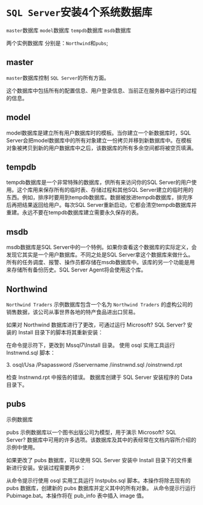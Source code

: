 `SQL Server`安装4个系统数据库
====================

`master`数据库
`model`数据库
`tempdb`数据库
`msdb`数据库

两个实例数据库 分别是：`Northwind`和`pubs`;

master
---------

`master`数据库控制  `SQL Server`的所有方面。

这个数据库中包括所有的配置信息、用户登录信息、当前正在服务器中运行的过程的信息。

model
----------

model数据库是建立所有用户数据库时的模板。当你建立一个新数据库时，SQL Server会把model数据库中的所有对象建立一份拷贝并移到新数据库中。在模板对象被拷贝到新的用户数据库中之后，该数据库的所有多余空间都将被空页填满。

tempdb
---------

tempdb数据库是一个非常特殊的数据库，供所有来访问你的SQL Server的用户使用。这个库用来保存所有的临时表、存储过程和其他SQL Server建立的临时用的东西。例如，排序时要用到tempdb数据库。数据被放进tempdb数据库，排完序后再把结果返回给用户。每次SQL Server重新启动，它都会清空tempdb数据库并重建。永远不要在tempdb数据库建立需要永久保存的表。

msdb
---------

msdb数据库是SQL Server中的一个特例。如果你查看这个数据库的实际定义，会发现它其实是一个用户数据库。不同之处是SQL Server拿这个数据库来做什么。所有的任务调度、报警、操作员都存储在msdb数据库中。该库的另一个功能是用来存储所有备份历史。SQL Server Agent将会使用这个库。

Northwind
----------

`Northwind Traders` 示例数据库包含一个名为 `Northwind Traders` 的虚构公司的销售数据，该公司从事世界各地的特产食品进出口贸易。

如果对 Northwind 数据库进行了更改，可通过运行 Microsoft? SQL Server? 安装的 Install 目录下的脚本将其重新安装：


在命令提示符下，更改到 Mssql7\Install 目录。 
使用 osql 实用工具运行 Instnwnd.sql 脚本： 
<!--[if !supportLists]-->3.              <!--[endif]-->osql/Usa /Psapassword /Sservername /iinstnwnd.sql /oinstnwnd.rpt


检查 Instnwnd.rpt 中报告的错误。 
数据库创建于 SQL Server 安装程序的 Data 目录下。

pubs
----------

示例数据库

pubs 示例数据库以一个图书出版公司为模型，用于演示 Microsoft? SQL Server? 数据库中可用的许多选项。该数据库及其中的表经常在文档内容所介绍的示例中使用。

如果更改了 pubs 数据库，可以使用 SQL Server 安装中 Install 目录下的文件重新进行安装。安装过程需要两步：


从命令提示行使用 osql 实用工具运行 Instpubs.sql 脚本。本操作将除去现有的 pubs 数据库，创建新的 pubs 数据库并定义其中的所有对象。 
从命令提示行运行 Pubimage.bat。本操作将在 pub_info 表中插入 image 值。
